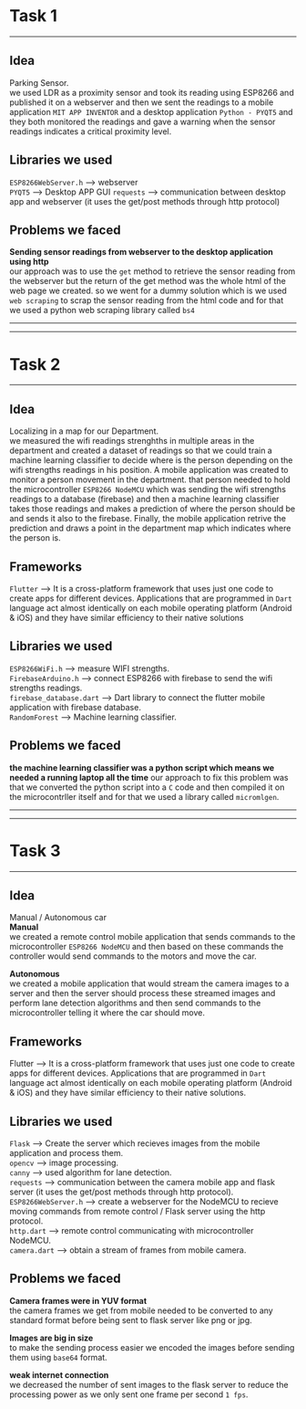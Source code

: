# Task 1 
---

## Idea  
Parking Sensor.  
we used LDR as a proximity sensor and took its reading using ESP8266 and published it on a webserver and then we sent the readings to a mobile application `MIT APP INVENTOR` and a desktop application `Python - PYQT5` and they both monitored the readings and gave a warning when the sensor readings indicates a critical proximity level.

## Libraries we used 
`ESP8266WebServer.h` -->  webserver  
`PYQT5` --> Desktop APP GUI 
`requests` --> communication between desktop app and webserver (it uses the get/post methods through http protocol)

## Problems we faced  
**Sending sensor readings from webserver to the desktop application using http**  
our approach was to use the `get` method to retrieve the sensor reading from the webserver but 
the return of the get method was the whole html of the web page we created.
so we went for a dummy solution which is we used `web scraping` to scrap the sensor reading from the html code
and for that we used a python web scraping library called `bs4`

---
---

# Task 2
---

## Idea 
Localizing in a map for our Department.  
we measured the wifi readings strenghths in multiple areas in the department and created a dataset of readings so that we could
train a machine learning classifier to decide where is the person depending on the wifi strengths readings in his position.
A mobile application was created to monitor a person movement in the department. that person needed to hold the microcontroller `ESP8266 NodeMCU` 
which was sending the wifi strengths readings to a database (firebase) and then a machine learning classifier takes those readings and
makes a prediction of where the person should be and sends it also to the firebase. Finally, the mobile application retrive the prediction and draws a point in the department map which indicates where the person is.

## Frameworks
`Flutter` --> It is a cross-platform framework that uses just one code to create apps for different devices. Applications that are programmed in `Dart` language act almost identically on each mobile operating platform (Android & iOS) and they have similar efficiency to their native solutions

## Libraries we used 
`ESP8266WiFi.h` --> measure WIFI strengths.  
`FirebaseArduino.h` -->  connect ESP8266 with firebase to send the wifi strengths readings.  
`firebase_database.dart` --> Dart library to connect the flutter mobile application with firebase database.  
`RandomForest` --> Machine learning classifier.  


## Problems we faced
**the machine learning classifier was a python script which means we needed a running laptop all the time**
our approach to fix this problem was that we converted the python script into a `C` code and then compiled it on the microcontrller itself and 
for that we used a library called `micromlgen`.

---
---

# Task 3
---

## Idea 
Manual / Autonomous car  
**Manual**  
we created a remote control mobile application that sends commands to the microcontroller `ESP8266 NodeMCU` and then based 
on these commands the controller would send commands to the motors and move the car.

**Autonomous**  
we created a mobile application that would stream the camera images to a server and then the server should process these 
streamed images and perform lane detection algorithms and then send commands to the microcontroller telling it where the car should move.  


## Frameworks  
Flutter --> It is a cross-platform framework that uses just one code to create apps for different devices. Applications that are programmed in `Dart` language act almost identically on each mobile operating platform (Android & iOS) and they have similar efficiency to their native solutions.  

## Libraries we used   
`Flask` --> Create the server which recieves images from the mobile application and process them.  
`opencv` --> image processing.  
`canny` --> used algorithm for lane detection.  
`requests` --> communication between the camera mobile app and flask server (it uses the get/post methods through http protocol).  
`ESP8266WebServer.h` -->  create a webserver for the NodeMCU to recieve moving commands from remote control / Flask server using the http protocol.  
`http.dart` --> remote control communicating with microcontroller NodeMCU.  
`camera.dart` --> obtain a stream of frames from mobile camera.  



## Problems we faced
**Camera frames were in YUV format**  
the camera frames we get from mobile needed to be converted to any standard format before being sent to flask server 
like png or jpg.

**Images are big in size**  
to make the sending process easier we encoded the images before sending them using `base64` format.

**weak internet connection**  
we decreased the number of sent images to the flask server to reduce the processing power as we only sent one frame per second `1 fps`.

